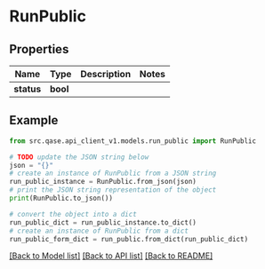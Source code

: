 # RunPublic


## Properties

Name | Type | Description | Notes
------------ | ------------- | ------------- | -------------
**status** | **bool** |  | 

## Example

```python
from src.qase.api_client_v1.models.run_public import RunPublic

# TODO update the JSON string below
json = "{}"
# create an instance of RunPublic from a JSON string
run_public_instance = RunPublic.from_json(json)
# print the JSON string representation of the object
print(RunPublic.to_json())

# convert the object into a dict
run_public_dict = run_public_instance.to_dict()
# create an instance of RunPublic from a dict
run_public_form_dict = run_public.from_dict(run_public_dict)
```
[[Back to Model list]](../README.md#documentation-for-models) [[Back to API list]](../README.md#documentation-for-api-endpoints) [[Back to README]](../README.md)


